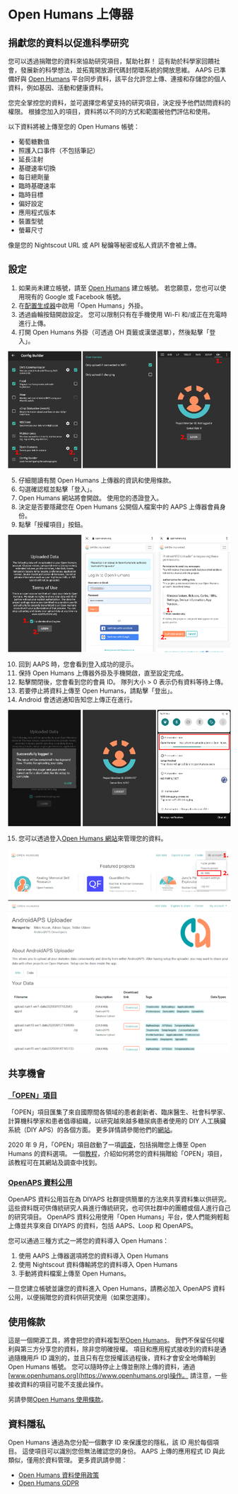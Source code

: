 # Open Humans 上傳器

## 捐獻您的資料以促進科學研究

您可以透過捐贈您的資料來協助研究項目，幫助社群！ 這有助於科學家回饋社會，發展新的科學想法，並拓寬開放源代碼封閉環系統的開放思維。 AAPS 已準備好與 [Open Humans](https://www.openhumans.org) 平台同步資料，該平台允許您上傳、連接和存儲您的個人資料，例如基因、活動和健康資料。

您完全掌控您的資料，並可選擇您希望支持的研究項目，決定授予他們訪問資料的權限。 根據您加入的項目，資料將以不同的方式和範圍被他們評估和使用。

以下資料將被上傳至您的 Open Humans 帳號：

- 葡萄糖數值
- 照護入口事件（不包括筆記）
- 延長注射
- 基礎速率切換
- 每日總劑量
- 臨時基礎速率
- 臨時目標
- 偏好設定
- 應用程式版本
- 裝置型號
- 螢幕尺寸

像是您的 Nightscout URL 或 API 秘鑰等秘密或私人資訊不會被上傳。

## 設定

1. 如果尚未建立帳號，請至 [Open Humans](https://www.openhumans.org) 建立帳號。 若您願意，您也可以使用現有的 Google 或 Facebook 帳號。
2. 在[配置生成器](../Configuration/Config-Builder.md)中啟用「Open Humans」外掛。
3. 透過齒輪按鈕開啟設定。 您可以限制只有在手機使用 Wi-Fi 和/或正在充電時進行上傳。
4. 打開 Open Humans 外掛（可透過 OH 頁籤或漢堡選單），然後點擊「登入」。

![Open Humans 配置生成器](../images/OHUploader1.png)

5. 仔細閱讀有關 Open Humans 上傳器的資訊和使用條款。
6. 勾選確認框並點擊「登入」。
7. Open Humans 網站將會開啟。 使用您的憑證登入。
8. 決定是否要隱藏您在 Open Humans 公開個人檔案中的 AAPS 上傳器會員身份。
9. 點擊「授權項目」按鈕。

![Open Humans 使用條款 + 登入](../images/OHUploader2.png)

10. 回到 AAPS 時，您會看到登入成功的提示。
11. 保持 Open Humans 上傳器外掛及手機開啟，直至設定完成。
12. 點擊關閉後，您會看到您的會員 ID。 隊列大小 > 0 表示仍有資料等待上傳。
13. 若要停止將資料上傳至 Open Humans，請點擊「登出」。
14. Android 會透過通知告知您上傳正在進行。

![Open Humans 完成設定](../images/OHUploader3.png)

15. 您可以透過登入[Open Humans 網站](https://www.openhumans.org)來管理您的資料。

![Open Humans 管理資料](../images/OHWeb.png)

## 共享機會

### [「OPEN」項目](https://www.open-diabetes.eu/)

「OPEN」項目匯集了來自國際間各領域的患者創新者、臨床醫生、社會科學家、計算機科學家和患者倡導組織，以研究越來越多糖尿病患者使用的 DIY 人工胰臟系統（DIY APS）的各個方面。 更多詳情請參閱他們的[網站](https://www.open-diabetes.eu/)。

2020 年 9 月，「OPEN」項目啟動了一項[調查](https://survey.open-diabetes.eu/)，包括捐贈您上傳至 Open Humans 的資料選項。 一個[教程](https://open-diabetes.eu/en/open-survey/survey-tutorials/)，介紹如何將您的資料捐贈給「OPEN」項目，該教程可在其網站及調查中找到。

### [OpenAPS 資料公用](https://www.openhumans.org/activity/openaps-data-commons/)

OpenAPS 資料公用旨在為 DIYAPS 社群提供簡單的方法來共享資料集以供研究。 這些資料既可供傳統研究人員進行傳統研究，也可供社群中的團體或個人進行自己的研究項目。 OpenAPS 資料公用使用「Open Humans」平台，使人們能夠輕鬆上傳並共享來自 DIYAPS 的資料，包括 AAPS、Loop 和 OpenAPS。

您可以通過三種方式之一將您的資料導入 Open Humans：

1. 使用 AAPS 上傳器選項將您的資料導入 Open Humans
2. 使用 Nightscout 資料傳輸將您的資料導入 Open Humans
3. 手動將資料檔案上傳至 Open Humans。

一旦您建立帳號並讓您的資料進入 Open Humans，請務必加入 OpenAPS 資料公用，以便捐贈您的資料供研究使用（如果您選擇）。

## 使用條款

這是一個開源工具，將會把您的資料複製至[Open Humans](https://www.openhumans.org)。 我們不保留任何權利與第三方分享您的資料，除非您明確授權。 項目和應用程式接收到的資料是通過隨機用戶 ID 識別的，並且只有在您授權該過程後，資料才會安全地傳輸到 Open Humans 帳號。 您可以隨時停止上傳並刪除上傳的資料，通過[www.openhumans.org](https://www.openhumans.org)操作。 請注意，一些接收資料的項目可能不支援此操作。

另請參閱[Open Humans 使用條款](https://www.openhumans.org/terms/)。

## 資料隱私

Open Humans 通過為您分配一個數字 ID 來保護您的隱私，該 ID 用於每個項目。 這使項目可以識別您但無法確認您的身份。 AAPS 上傳的應用程式 ID 與此類似，僅用於資料管理。 更多資訊請參閱：

- [Open Humans 資料使用政策](https://www.openhumans.org/data-use/)
- [Open Humans GDPR](https://www.openhumans.org/gdpr/)
